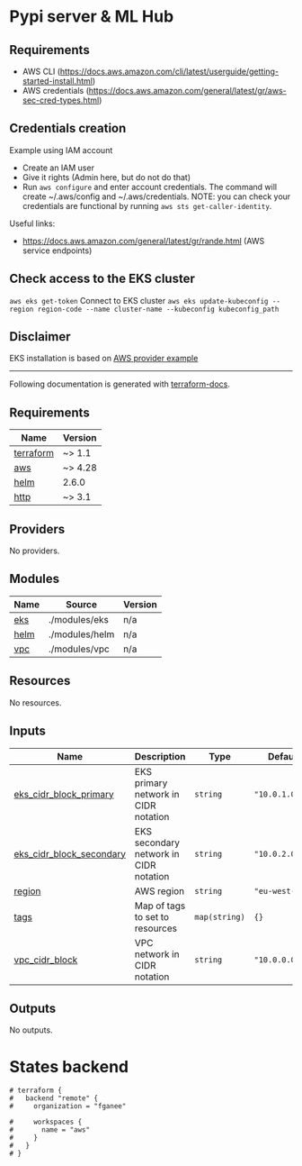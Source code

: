 # Pypi server & ML Hub

## Requirements

* AWS CLI (https://docs.aws.amazon.com/cli/latest/userguide/getting-started-install.html)
* AWS credentials (https://docs.aws.amazon.com/general/latest/gr/aws-sec-cred-types.html)

## Credentials creation
Example using IAM account
- Create an IAM user
- Give it rights (Admin here, but do not do that)
- Run `aws configure` and enter account credentials. The command will create ~/.aws/config and ~/.aws/credentials.
NOTE: you can check your credentials are functional by running `aws sts get-caller-identity`.

Useful links:
- https://docs.aws.amazon.com/general/latest/gr/rande.html (AWS service endpoints)


## Check access to the EKS cluster
`aws eks get-token`
Connect to EKS cluster `aws eks update-kubeconfig --region region-code --name cluster-name --kubeconfig kubeconfig_path`

## Disclaimer
EKS installation is based on [AWS provider example](https://github.com/hashicorp/terraform-provider-aws/blob/main/examples/eks-getting-started)


<!-- BEGIN_TF_DOCS -->
---
Following documentation is generated with [terraform-docs](https://terraform-docs.io).


## Requirements

| Name | Version |
|------|---------|
| <a name="requirement_terraform"></a> [terraform](#requirement\_terraform) | ~> 1.1 |
| <a name="requirement_aws"></a> [aws](#requirement\_aws) | ~> 4.28 |
| <a name="requirement_helm"></a> [helm](#requirement\_helm) | 2.6.0 |
| <a name="requirement_http"></a> [http](#requirement\_http) | ~> 3.1 |
## Providers

No providers.
## Modules

| Name | Source | Version |
|------|--------|---------|
| <a name="module_eks"></a> [eks](#module\_eks) | ./modules/eks | n/a |
| <a name="module_helm"></a> [helm](#module\_helm) | ./modules/helm | n/a |
| <a name="module_vpc"></a> [vpc](#module\_vpc) | ./modules/vpc | n/a |
## Resources

No resources.
## Inputs

| Name | Description | Type | Default | Required |
|------|-------------|------|---------|:--------:|
| <a name="input_eks_cidr_block_primary"></a> [eks\_cidr\_block\_primary](#input\_eks\_cidr\_block\_primary) | EKS primary network in CIDR notation | `string` | `"10.0.1.0/24"` | no |
| <a name="input_eks_cidr_block_secondary"></a> [eks\_cidr\_block\_secondary](#input\_eks\_cidr\_block\_secondary) | EKS secondary network in CIDR notation | `string` | `"10.0.2.0/24"` | no |
| <a name="input_region"></a> [region](#input\_region) | AWS region | `string` | `"eu-west-2"` | no |
| <a name="input_tags"></a> [tags](#input\_tags) | Map of tags to set to resources | `map(string)` | `{}` | no |
| <a name="input_vpc_cidr_block"></a> [vpc\_cidr\_block](#input\_vpc\_cidr\_block) | VPC network in CIDR notation | `string` | `"10.0.0.0/16"` | no |
## Outputs

No outputs.


# States backend
```
# terraform {
#   backend "remote" {
#     organization = "fganee"

#     workspaces {
#       name = "aws"
#     }
#   }
# }
```
<!-- END_TF_DOCS -->